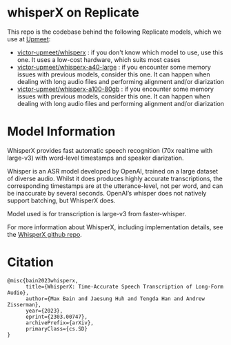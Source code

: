 # whisperX on Replicate

This repo is the codebase behind the following Replicate models, which we use at [Upmeet](https://upmeet.ai):

- [victor-upmeet/whisperx](https://replicate.com/victor-upmeet/whisperx) : if you don't know which model to use, use this one. It uses a low-cost hardware, which suits most cases
- [victor-upmeet/whisperx-a40-large](https://replicate.com/victor-upmeet/whisperx-a40-large) : if you encounter some memory issues with previous models, consider this one. It can happen when dealing with long audio files and performing alignment and/or diarization
- [victor-upmeet/whisperx-a100-80gb](https://replicate.com/victor-upmeet/whisperx-a100-80gb) : if you encounter some memory issues with previous models, consider this one. It can happen when dealing with long audio files and performing alignment and/or diarization

# Model Information

WhisperX provides fast automatic speech recognition (70x realtime with large-v3) with word-level timestamps and speaker diarization.

Whisper is an ASR model developed by OpenAI, trained on a large dataset of diverse audio. Whilst it does produces highly accurate transcriptions, the corresponding timestamps are at the utterance-level, not per word, and can be inaccurate by several seconds. OpenAI’s whisper does not natively support batching, but WhisperX does.

Model used is for transcription is large-v3 from faster-whisper.

For more information about WhisperX, including implementation details, see the [WhisperX github repo](https://github.com/m-bain/whisperX).

# Citation

```
@misc{bain2023whisperx,
      title={WhisperX: Time-Accurate Speech Transcription of Long-Form Audio}, 
      author={Max Bain and Jaesung Huh and Tengda Han and Andrew Zisserman},
      year={2023},
      eprint={2303.00747},
      archivePrefix={arXiv},
      primaryClass={cs.SD}
}
```